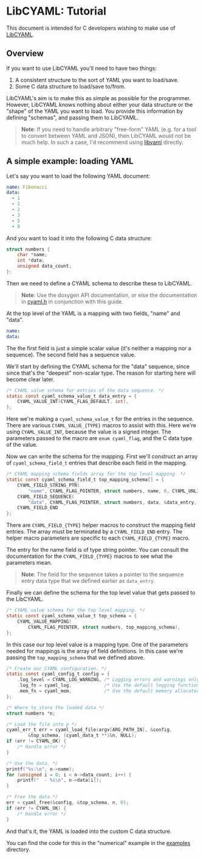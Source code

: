 LibCYAML: Tutorial
==================

This document is intended for C developers wishing to make use of
[LibCYAML](https://github.com/tlsa/libcyaml).

Overview
--------

If you want to use LibCYAML you'll need to have two things:

1. A consistent structure to the sort of YAML you want to load/save.
2. Some C data structure to load/save to/from.

LibCYAML's aim is to make this as simple as possible for the programmer.
However, LibCYAML knows nothing about either your data structure or the
"shape" of the YAML you want to load.  You provide this information by
defining "schemas", and passing them to LibCYAML.

> **Note**: If you need to handle arbitrary "free-form" YAML (e.g. for a tool
> to convert between YAML and JSON), then LibCYAML would not be much help.
> In such a case, I'd recommend using [libyaml](https://github.com/yaml/libyaml)
> directly.

A simple example: loading YAML
------------------------------

Let's say you want to load the following YAML document:

```yaml
name: Fibonacci
data:
  - 1
  - 1
  - 2
  - 3
  - 5
  - 8
```

And you want to load it into the following C data structure:

```c
struct numbers {
	char *name;
	int *data;
	unsigned data_count;
};
```

Then we need to define a CYAML schema to describe these to LibCYAML.

> **Note**: Use the doxygen API documentation, or else the documentation in
> [cyaml.h](https://github.com/tlsa/libcyaml/blob/master/include/cyaml/cyaml.h)
> in conjunction with this guide.

At the top level of the YAML is a mapping with two fields, "name" and
"data". 

```yaml
name:
data:
```

The the first field is just a simple scalar value (it's neither
a mapping nor a sequence).  The second field has a sequence value.

We'll start by defining the CYAML schema for the "data" sequence,
since since that's the "deepest" non-scalar type.  The reason for
starting here will become clear later.

```c
/* CYAML value schema for entries of the data sequence. */
static const cyaml_schema_value_t data_entry = {
	CYAML_VALUE_INT(CYAML_FLAG_DEFAULT, int),
};
```

Here we're making a `cyaml_schema_value_t` for the entries in the
sequence.  There are various `CYAML_VALUE_{TYPE}` macros to assist with
this.  Here we're using `CYAML_VALUE_INT`, because the value is a signed
integer.  The parameters passed to the macro are `enum cyaml_flag`, and
the C data type of the value.

Now we can write the schema for the mapping.  First we'll construct
an array of `cyaml_schema_field_t` entries that describe each
field in the mapping.

```c
/* CYAML mapping schema fields array for the top level mapping. */
static const cyaml_schema_field_t top_mapping_schema[] = {
	CYAML_FIELD_STRING_PTR(
		"name", CYAML_FLAG_POINTER, struct numbers, name, 0, CYAML_UNLIMITED),
	CYAML_FIELD_SEQUENCE(
		"data", CYAML_FLAG_POINTER, struct numbers, data, &data_entry, 0, CYAML_UNLIMITED),
	CYAML_FIELD_END
};
```

There are `CYAML_FIELD_{TYPE}` helper macros to construct the mapping field
entries.  The array must be terminated by a `CYAML_FIELD_END` entry.
The helper macro parameters are specific to each `CYAML_FIELD_{TYPE}` macro.

The entry for the name field is of type string pointer.  You can consult the
documentation for the `CYAML_FIELD_{TYPE}` macros to see what the parameters
mean.

> **Note**: The field for the sequence takes a pointer to the sequence entry
> data type that we defined earlier as `data_entry`.

Finally we can define the schema for the top level value that gets passed to
the LibCYAML.

```c
/* CYAML value schema for the top level mapping. */
static const cyaml_schema_value_t top_schema = {
	CYAML_VALUE_MAPPING(
		CYAML_FLAG_POINTER, struct numbers, top_mapping_schema),
};
```

In this case our top level value is a mapping type.  One of the parameters
needed for mappings is the array of field definitions.  In this case we're
passing the `top_mapping_schema` that we defined above.

```c
/* Create our CYAML configuration. */
static const cyaml_config_t config = {
	.log_level = CYAML_LOG_WARNING, /* Logging errors and warnings only. */
	.log_fn = cyaml_log,            /* Use the default logging function. */
	.mem_fn = cyaml_mem,            /* Use the default memory allocator. */
};

/* Where to store the loaded data */
struct numbers *n;

/* Load the file into p */
cyaml_err_t err = cyaml_load_file(argv[ARG_PATH_IN], &config,
		&top_schema, (cyaml_data_t **)&n, NULL);
if (err != CYAML_OK) {
	/* Handle error */
}

/* Use the data. */
printf("%s:\n", n->name);
for (unsigned i = 0; i < n->data_count; i++) {
	printf("  - %i\n", n->data[i]);
}

/* Free the data */
err = cyaml_free(&config, &top_schema, n, 0);
if (err != CYAML_OK) {
	/* Handle error */
}
```

And that's it, the YAML is loaded into the custom C data structure.

You can find the code for this in the "numerical" example in the
[examples](../examples) directory.
